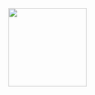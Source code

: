 <div>
    <a href="https://github.com/Thiago099"> </a>
<!--     <img height="160em" src="https://github-readme-stats.vercel.app/api?username=Thiago099&show_icons=true&theme=dark&include_all_commits=true&count_private=true"> -->
    <img height="160em" src="https://github-readme-stats.vercel.app/api/top-langs/?username=Thiago099&layout=compact&langs_count=7&theme=dark">
</div>

